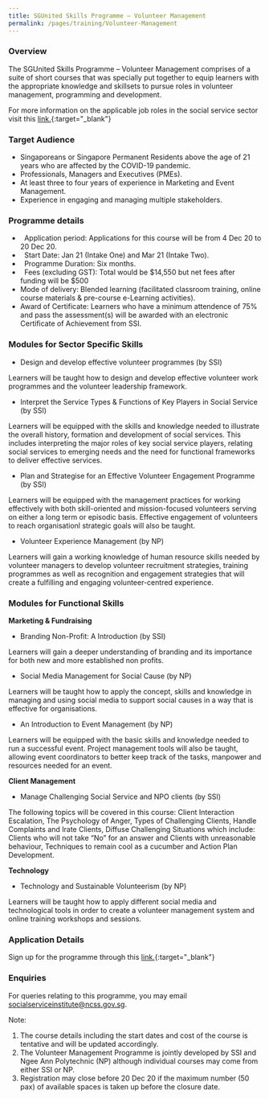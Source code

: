 ```yaml
---
title: SGUnited Skills Programme – Volunteer Management
permalink: /pages/training/Volunteer-Management
---
```


### Overview

The SGUnited Skills Programme – Volunteer Management comprises of a suite of short courses that was specially put together to equip learners with the appropriate knowledge and skillsets to pursue roles in volunteer management, programming and development.

For more information on the applicable job roles in the social service sector visit this [link.](https://www.myskillsfuture.sg/content/portal/en/career-resources/career-resources/campaigns/train-and-skill-up-for-jobs-in-Social-Services.html){:target="_blank"}

### Target Audience

-   Singaporeans or Singapore Permanent Residents above the age of 21 years who are affected by the COVID-19 pandemic.
-   Professionals, Managers and Executives (PMEs).
-   At least three to four years of experience in Marketing and Event Management.
-   Experience in engaging and managing multiple stakeholders.  

### Programme details

-   Application period: Applications for this course will be from 4 Dec 20 to 20 Dec 20. 
-   Start Date: Jan 21 (Intake One) and Mar 21 (Intake Two).
-   Programme Duration: Six months.
-   Fees (excluding GST): Total would be $14,550 but net fees after funding will be $500
-   Mode of delivery: Blended learning (facilitated classroom training, online course materials & pre-course e-Learning activities).
-   Award of Certificate: Learners who have a minimum attendence of 75% and pass the assessment(s) will be awarded with an electronic Certificate of Achievement from SSI.

### Modules for Sector Specific Skills  

-   Design and develop effective volunteer programmes (by SSI)

Learners will be taught how to design and develop effective volunteer work programmes and the volunteer leadership framework. 

-   Interpret the Service Types & Functions of Key Players in Social Service (by SSI)

Learners will be equipped with the skills and knowledge needed to illustrate the overall history, formation and development of social services. This includes interpreting the major roles of key social service players, relating social services to emerging needs and the need for functional frameworks to deliver effective services.

-   Plan and Strategise for an Effective Volunteer Engagement Programme (by SSI) 

Learners will be equipped with the management practices for working effectively with both skill-oriented and mission-focused volunteers serving on either a long term or episodic basis. Effective engagement of volunteers to reach organisationl strategic goals will also be taught. 

-   Volunteer Experience Management (by NP) 

Learners will gain a working knowledge of human resource skills needed by volunteer managers to develop volunteer recruitment strategies, training programmes as well as recognition and engagement strategies that will create a fulfilling and engaging volunteer-centred experience.

### Modules for Functional Skills

**Marketing & Fundraising**
-   Branding Non-Profit: A Introduction (by SSI)

Learners will gain a deeper understanding of branding and its importance for both new and more established non profits.

-   Social Media Management for Social Cause (by NP)

Learners will be taught how to apply the concept, skills and knowledge in managing and using social media to support social causes in a way that is effective for organisations.

-   An Introduction to Event Management (by NP)

Learners will be equipped with the basic skills and knowledge needed to run a successful event. Project management tools will also be taught, allowing event coordinators to better keep track of the tasks, manpower and resources needed for an event.

**Client Management**
-   Manage Challenging Social Service and NPO clients (by SSI)

The following topics will be covered in this course: Client Interaction Escalation, The Psychology of Anger, Types of Challenging Clients, Handle Complaints and Irate Clients, Diffuse Challenging Situations which include: Clients who will not take “No” for an answer and Clients with unreasonable behaviour, Techniques to remain cool as a cucumber and Action Plan Development.

**Technology**
-   Technology and Sustainable Volunteerism (by NP)

Learners will be taught how to apply different social media and technological tools in order to create a volunteer management system and online training workshops and sessions.

### Application Details 

Sign up for the programme through this [link.](https://e-services.ncss.gov.sg/Training/Course/DetailProgramme/52683D2E-4635-EB11-816C-000C296EE030){:target="_blank"}

### Enquiries

For queries relating to this programme, you may email socialserviceinstitute@ncss.gov.sg.

Note:

1. The course details including the start dates and cost of the course is tentative and will be updated accordingly.
2. The Volunteer Management Programme is jointly developed by SSI and Ngee Ann Polytechnic (NP) although individual courses may come from either SSI or NP. 
3. Registration may close before 20 Dec 20 if the maximum number (50 pax) of available spaces is taken up before the closure date.
